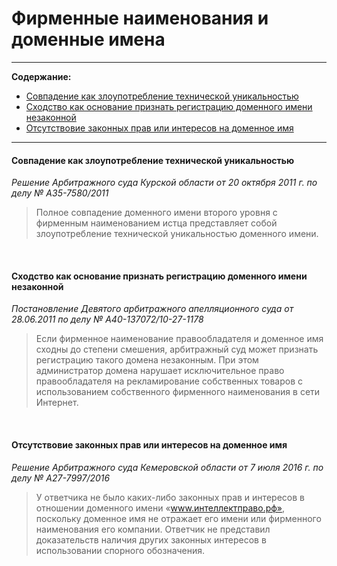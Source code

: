 # Фирменные наименования и доменные имена

----

**Содержание:**

* [Cовпадение как злоупотребление технической уникальностью](https://github.com/xCounsel/kardamon/blob/master/Russian/courts/fn.md#cовпадение-доменного-имени-с-фирменным-наименованием-может-быть-злоупотреблением-технической-уникальностью-доменного-имени)
* [Cходство как основание признать регистрацию доменного имени незаконной](https://github.com/xCounsel/kardamon/blob/master/Russian/courts/fn.md#При-сходстве-до-степени-смешения-с-фирменным-наименованием-регистрация-доменного-имени-может-быть-признана-незаконной)
* [Отсутствовие законных прав или интересов на доменное имя](/Russian/courts/fn.md)

----

#### Cовпадение как злоупотребление технической уникальностью
*Решение Арбитражного суда Курской области от 20 октября 2011 г. по делу № А35-7580/2011*
> Полное совпадение доменного имени второго уровня с фирменным наименованием истца представляет собой злоупотребление технической уникальностью доменного имени.


<br>

#### Cходство как основание признать регистрацию доменного имени незаконной
*Постановление Девятого арбитражного апелляционного суда от 28.06.2011 по делу № А40-137072/10-27-1178*
> Если фирменное наименование правообладателя и доменное имя сходны до степени смешения, арбитражный суд может признать регистрацию такого домена незаконным. При этом администратор домена нарушает исключительное право правообладателя на рекламирование собственных товаров с использованием собственного фирменного наименования в сети Интернет.


<br>

#### Отсутствовие законных прав или интересов на доменное имя

*Решение Арбитражного суда Кемеровской области от 7 июля 2016 г. по делу № А27-7997/2016*
> У ответчика не было каких-либо законных прав и интересов в отношении доменного имени «www.интеллектправо.рф», поскольку доменное имя не отражает его имени или фирменного наименования его компании. Ответчик не представил доказательств наличия других законных интересов в использовании спорного обозначения.



